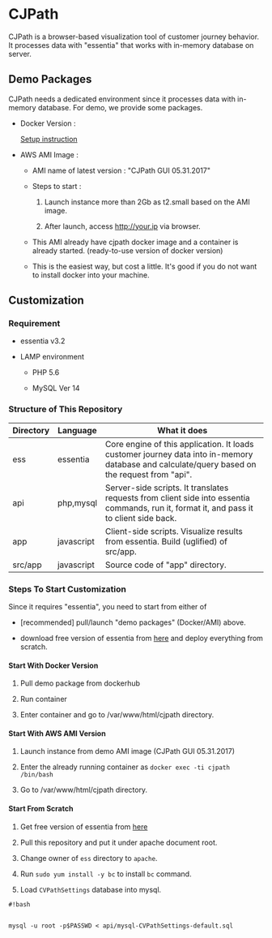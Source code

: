 # CJPath #

CJPath is a browser-based visualization tool of customer journey behavior. It processes data with "essentia" that works with in-memory database on server.

## Demo Packages ##

CJPath needs a dedicated environment since it processes data with in-memory database. For demo, we provide some packages.

- Docker Version :

    [Setup instruction](http://auriq.org/download/)

- AWS AMI Image : 

    - AMI name of latest version : "CJPath GUI 05.31.2017"

    - Steps to start : 

        1. Launch instance more than 2Gb as t2.small based on the AMI image.

        1. After launch, access http://your.ip via browser.

    - This AMI already have cjpath docker image and a container is already started. (ready-to-use version of docker version)

    - This is the easiest way, but cost a little. It's good if you do not want to install docker into your machine.


## Customization ##

### Requirement ###

* essentia v3.2

* LAMP environment

    - PHP 5.6
    
    - MySQL  Ver 14


### Structure of This Repository ###

Directory|Language| What it does
-------- | --- | ---
ess|essentia|Core engine of this application. It loads customer journey data into in-memory database and calculate/query based on the request from "api".
api|php,mysql|Server-side scripts. It translates requests from client side into essentia commands, run it, format it, and pass it to client side back.
app|javascript|Client-side scripts. Visualize results from essentia. Build (uglified) of src/app.
src/app|javascript|Source code of "app" directory.



### Steps To Start Customization ###

Since it requires "essentia", you need to start from either of

- [recommended] pull/launch "demo packages" (Docker/AMI) above.

- download free version of essentia from [here](http://www.auriq.com/try-free/) and deploy everything from scratch.



#### Start With Docker Version ####

  1. Pull demo package from dockerhub

  1. Run container 

  1. Enter container and go to /var/www/html/cjpath directory.


#### Start With AWS AMI Version ####

  1. Launch instance from demo AMI image (CJPath GUI 05.31.2017) 

  1. Enter the already running container as `docker exec -ti cjpath /bin/bash`

  1. Go to /var/www/html/cjpath directory.


#### Start From Scratch ####

  1. Get free version of essentia from [here](http://www.auriq.com/try-free/)

  1. Pull this repository and put it under apache document root.

  1. Change owner of `ess` directory to `apache`.

  1. Run `sudo yum install -y bc` to install `bc` command.

  1. Load `CVPathSettings` database into mysql.

```
#!bash


mysql -u root -p$PASSWD < api/mysql-CVPathSettings-default.sql




```
